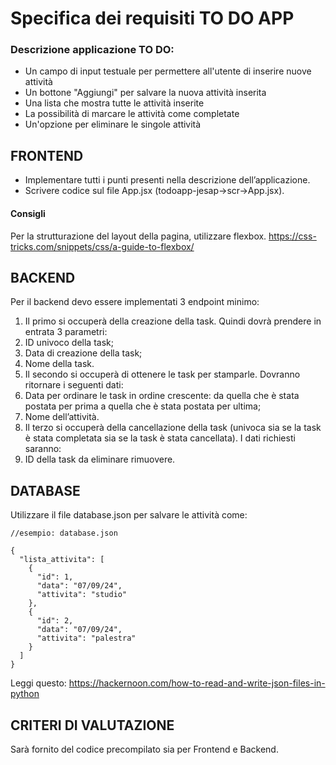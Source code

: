 # Specifica dei requisiti TO DO APP
### Descrizione applicazione TO DO:
- Un campo di input testuale per permettere all'utente di inserire nuove attività
- Un bottone "Aggiungi" per salvare la nuova attività inserita
- Una lista che mostra tutte le attività inserite
- La possibilità di marcare le attività come completate
- Un'opzione per eliminare le singole attività
## FRONTEND
- Implementare tutti i punti presenti nella descrizione dell’applicazione.
- Scrivere codice sul file App.jsx (todoapp-jesap->scr->App.jsx).
#### Consigli
Per la strutturazione del layout della pagina, utilizzare flexbox. https://css-tricks.com/snippets/css/a-guide-to-flexbox/
## BACKEND
Per il backend devo essere implementati 3 endpoint minimo:
1. Il primo si occuperà della creazione della task. Quindi dovrà prendere in entrata 3 parametri:
  1. ID univoco della task;
  2. Data di creazione della task;
  3. Nome della task.
2. Il secondo si occuperà di ottenere le task per stamparle. Dovranno ritornare i seguenti dati:
  1. Data per ordinare le task in ordine crescente: da quella che è stata postata per prima a quella che è stata postata per ultima;
  2. Nome dell’attività.
3. Il terzo si occuperà della cancellazione della task (univoca sia se la task è stata completata sia se la task è stata cancellata). I dati richiesti saranno:
  1. ID della task da eliminare rimuovere.
## DATABASE
Utilizzare il file database.json per salvare le attività come:

```
//esempio: database.json

{
  "lista_attivita": [
    {
      "id": 1,
      "data": "07/09/24",
      "attivita": "studio"
    },
    {
      "id": 2,
      "data": "07/09/24",
      "attivita": "palestra"
    }
  ]
}
```

Leggi questo: https://hackernoon.com/how-to-read-and-write-json-files-in-python

## CRITERI DI VALUTAZIONE






Sarà fornito del codice precompilato sia per Frontend e Backend.
